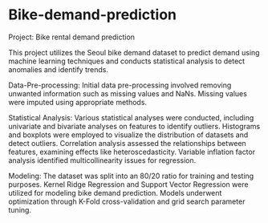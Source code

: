# Bike-demand-prediction
Project: Bike rental demand prediction

This project utilizes the Seoul bike demand dataset to predict demand using machine learning techniques and conducts statistical analysis to detect anomalies and identify trends.

Data-Pre-processing:
Initial data pre-processing involved removing unwanted information such as missing values and NaNs. Missing values were imputed using appropriate methods.

Statistical Analysis:
Various statistical analyses were conducted, including univariate and bivariate analyses on features to identify outliers. Histograms and boxplots were employed to visualize the distribution of datasets and detect outliers. Correlation analysis assessed the relationships between features, examining effects like heteroscedasticity. Variable inflation factor analysis identified multicollinearity issues for regression.

Modeling:
The dataset was split into an 80/20 ratio for training and testing purposes. Kernel Ridge Regression and Support Vector Regression were utilized for modeling bike demand prediction. Models underwent optimization through K-Fold cross-validation and grid search parameter tuning.
